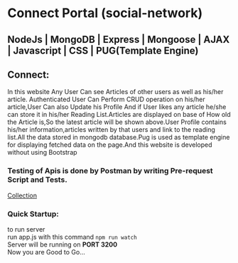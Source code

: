 # Connect Portal (social-network)
## NodeJs | MongoDB | Express | Mongoose | AJAX | Javascript | CSS | PUG(Template Engine)

## Connect:

In this website Any User Can see Articles of other users as well as his/her article. Authenticated User Can Perform CRUD operation on his/her article,User Can also Update his Profile  And if User likes any article he/she can store it in his/her Reading List.Articles are displayed on base of How old the Article is,So the latest article will be shown above.User Profile contains his/her information,articles written by that users and link to the reading list.All the data stored in mongodb database.Pug is used as template engine for displaying fetched data on the page.And this website is developed without using Bootstrap

### Testing of Apis is done by Postman by writing Pre-request Script and Tests.
[Collection](https://www.getpostman.com/collections/6dcfbe791e137e6e7d82)

### Quick Startup:

to run server<br />
run app.js with this command ```npm run watch```<br />
Server will be running on **PORT 3200**<br />
Now you are Good to Go...
